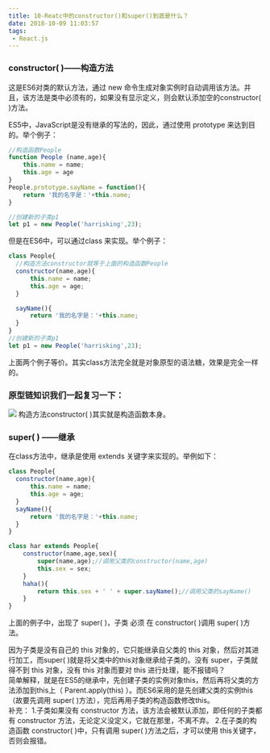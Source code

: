 ```yaml
---
title: 10-Reatc中的constructor()和super()到底是什么？
date: 2018-10-09 11:03:57
tags:
 - React.js
---
```


### constructor( )——构造方法

这是ES6对类的默认方法，通过 new 命令生成对象实例时自动调用该方法。并且，该方法是类中必须有的，如果没有显示定义，则会默认添加空的constructor( )方法。

ES5中，JavaScript是没有继承的写法的，因此，通过使用 prototype 来达到目的。举个例子：

``` js
//构造函数People
function People (name,age){
    this.name = name;
    this.age = age
}
People.prototype.sayName = function(){
    return '我的名字是：'+this.name;
}

//创建新的子类p1
let p1 = new People('harrisking',23);
```
但是在ES6中，可以通过class 来实现。举个例子：

``` js
class People{
  //构造方法constructor就等于上面的构造函数People
  constructor(name,age){
      this.name = name;
      this.age = age;
  }

  sayName(){
      return '我的名字是：'+this.name;
  }
}
//创建新的子类p1
let p1 = new People('harrisking',23);

```

上面两个例子等价。其实class方法完全就是对象原型的语法糖，效果是完全一样的。

### 原型链知识我们一起复习一下：
<img class="myimage" src="image01.png">
构造方法constructor( )其实就是构造函数本身。

### super( ) ——继承
在class方法中，继承是使用 extends 关键字来实现的。举例如下：
``` js
class People{
  constructor(name,age){
      this.name = name;
      this.age = age;
  }
  sayName(){
      return '我的名字是：'+this.name;
  }
}

class har extends People{
    constructor(name,age,sex){
        super(name,age);//调用父类的constructor(name,age)
        this.sex = sex;
    }
    haha(){
        return this.sex + ' ' + super.sayName();//调用父类的sayName() 
    }
}
```
上面的例子中，出现了 super( )，子类 必须 在 constructor( )调用 super( )方法。

因为子类是没有自己的 this 对象的，它只能继承自父类的 this 对象，然后对其进行加工，而super( )就是将父类中的this对象继承给子类的。没有 super，子类就得不到 this 对象，没有 this 对象而要对 this 进行处理，能不报错吗？
<br>
简单解释，就是在ES5的继承中，先创建子类的实例对象this，然后再将父类的方法添加到this上（ Parent.apply(this) ）。而ES6采用的是先创建父类的实例this（故要先调用 super( )方法），完后再用子类的构造函数修改this。
<br>
补充：
1.子类如果没有 constructor 方法，该方法会被默认添加，即任何的子类都有 constructor 方法，无论定义没定义，它就在那里，不离不弃。
2.在子类的构造函数 constructor( )中，只有调用 super( )方法之后，才可以使用 this关键字，否则会报错。
